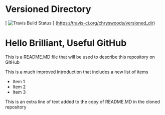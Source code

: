 # Versioned Directory

[ ![Travis Build Status](https://travis-ci.org/chryswoods/versioned_dir.svg?branch=master) ]
(https://travis-ci.org/chryswoods/versioned_dir)

# Hello Brilliant, Useful GitHub

This is a README.MD file that will be used to describe this
repository on GitHub

This is a much improved introduction that includes a 
new list of items

* Item 1
* Item 2
* Item 3

This is an extra line of text added to the copy 
of README.MD in the cloned repository
